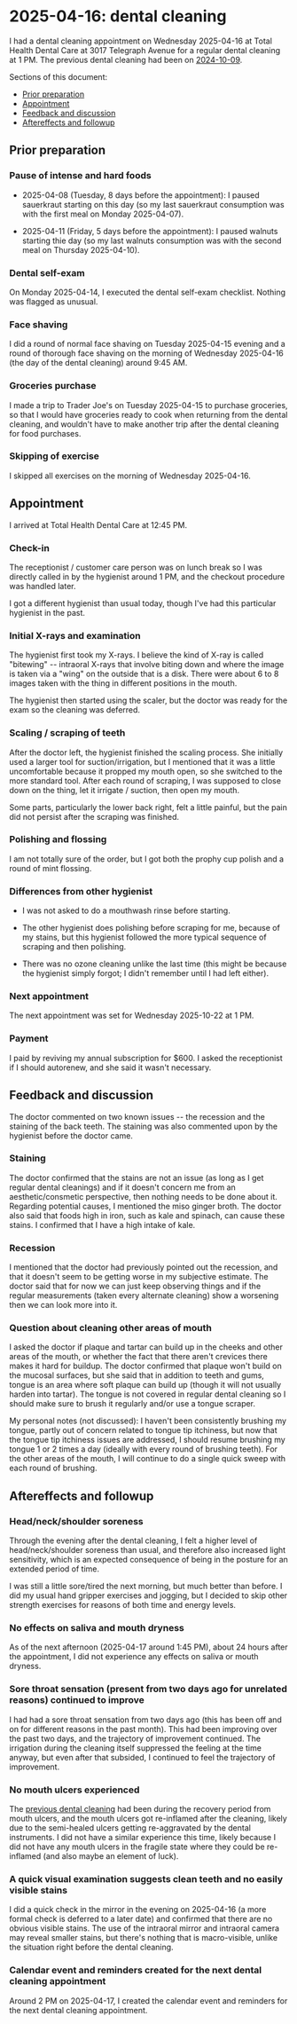 # 2025-04-16: dental cleaning

I had a dental cleaning appointment on Wednesday 2025-04-16 at Total
Health Dental Care at 3017 Telegraph Avenue for a regular dental
cleaning at 1 PM. The previous dental cleaning had been on
[2024-10-09](../2024/2024-10-09-dental-cleaning.md).

Sections of this document:

* [Prior preparation](#prior-preparation)
* [Appointment](#appointment)
* [Feedback and discussion](#feedback-and-discussion)
* [Aftereffects and followup](#aftereffects-and-followup)

## Prior preparation

### Pause of intense and hard foods

* 2025-04-08 (Tuesday, 8 days before the appointment): I paused
  sauerkraut starting on this day (so my last sauerkraut consumption
  was with the first meal on Monday 2025-04-07).

* 2025-04-11 (Friday, 5 days before the appointment): I paused walnuts
  starting thie day (so my last walnuts consumption was with the
  second meal on Thursday 2025-04-10).

### Dental self-exam

On Monday 2025-04-14, I executed the dental self-exam
checklist. Nothing was flagged as unusual.

### Face shaving

I did a round of normal face shaving on Tuesday 2025-04-15 evening and
a round of thorough face shaving on the morning of Wednesday
2025-04-16 (the day of the dental cleaning) around 9:45 AM.

### Groceries purchase

I made a trip to Trader Joe's on Tuesday 2025-04-15 to purchase
groceries, so that I would have groceries ready to cook when returning
from the dental cleaning, and wouldn't have to make another trip after
the dental cleaning for food purchases.

### Skipping of exercise

I skipped all exercises on the morning of Wednesday 2025-04-16.

## Appointment

I arrived at Total Health Dental Care at 12:45 PM.

### Check-in

The receptionist / customer care person was on lunch break so I was
directly called in by the hygienist around 1 PM, and the checkout
procedure was handled later.

I got a different hygienist than usual today, though I've had this
particular hygienist in the past.

### Initial X-rays and examination

The hygienist first took my X-rays. I believe the kind of X-ray is
called "bitewing" -- intraoral X-rays that involve biting down and
where the image is taken via a "wing" on the outside that is a
disk. There were about 6 to 8 images taken with the thing in different
positions in the mouth.

The hygienist then started using the scaler, but the doctor was ready
for the exam so the cleaning was deferred.

### Scaling / scraping of teeth

After the doctor left, the hygienist finished the scaling process. She
initially used a larger tool for suction/irrigation, but I mentioned
that it was a little uncomfortable because it propped my mouth open,
so she switched to the more standard tool. After each round of
scraping, I was supposed to close down on the thing, let it irrigate /
suction, then open my mouth.

Some parts, particularly the lower back right, felt a little painful,
but the pain did not persist after the scraping was finished.

### Polishing and flossing

I am not totally sure of the order, but I got both the prophy cup
polish and a round of mint flossing.

### Differences from other hygienist

* I was not asked to do a mouthwash rinse before starting.

* The other hygienist does polishing before scraping for me, because
  of my stains, but this hygienist followed the more typical sequence
  of scraping and then polishing.

* There was no ozone cleaning unlike the last time (this might be
  because the hygienist simply forgot; I didn't remember until I had
  left either).

### Next appointment

The next appointment was set for Wednesday 2025-10-22 at 1 PM.

### Payment

I paid by reviving my annual subscription for $600. I asked the
receptionist if I should autorenew, and she said it wasn't necessary.

## Feedback and discussion

The doctor commented on two known issues -- the recession and the
staining of the back teeth. The staining was also commented upon by
the hygienist before the doctor came.

### Staining

The doctor confirmed that the stains are not an issue (as long as I
get regular dental cleanings) and if it doesn't concern me from an
aesthetic/consmetic perspective, then nothing needs to be done about
it. Regarding potential causes, I mentioned the miso ginger broth. The
doctor also said that foods high in iron, such as kale and spinach,
can cause these stains. I confirmed that I have a high intake of kale.

### Recession

I mentioned that the doctor had previously pointed out the recession,
and that it doesn't seem to be getting worse in my subjective
estimate. The doctor said that for now we can just keep observing
things and if the regular measurements (taken every alternate
cleaning) show a worsening then we can look more into it.

### Question about cleaning other areas of mouth

I asked the doctor if plaque and tartar can build up in the cheeks and
other areas of the mouth, or whether the fact that there aren't
crevices there makes it hard for buildup. The doctor confirmed that
plaque won't build on the mucosal surfaces, but she said that in
addition to teeth and gums, tongue is an area where soft plaque can
build up (though it will not usually harden into tartar). The tongue
is not covered in regular dental cleaning so I should make sure to
brush it regularly and/or use a tongue scraper.

My personal notes (not discussed): I haven't been consistently
brushing my tongue, partly out of concern related to tongue tip
itchiness, but now that the tongue tip itchiness issues are addressed,
I should resume brushing my tongue 1 or 2 times a day (ideally with
every round of brushing teeth). For the other areas of the mouth, I
will continue to do a single quick sweep with each round of brushing.

## Aftereffects and followup

### Head/neck/shoulder soreness

Through the evening after the dental cleaning, I felt a higher level
of head/neck/shoulder soreness than usual, and therefore also
increased light sensitivity, which is an expected consequence of being
in the posture for an extended period of time.

I was still a little sore/tired the next morning, but much better than
before. I did my usual hand gripper exercises and jogging, but I
decided to skip other strength exercises for reasons of both time and
energy levels.

### No effects on saliva and mouth dryness

As of the next afternoon (2025-04-17 around 1:45 PM), about 24 hours
after the appointment, I did not experience any effects on saliva or
mouth dryness.

### Sore throat sensation (present from two days ago for unrelated reasons) continued to improve

I had had a sore throat sensation from two days ago (this has been off
and on for different reasons in the past month). This had been
improving over the past two days, and the trajectory of improvement
continued. The irrigation during the cleaning itself suppressed the
feeling at the time anyway, but even after that subsided, I continued
to feel the trajectory of improvement.

### No mouth ulcers experienced

The [previous dental cleaning](../2024/2024-10-09-dental-cleaning.md)
had been during the recovery period from mouth ulcers, and the mouth
ulcers got re-inflamed after the cleaning, likely due to the
semi-healed ulcers getting re-aggravated by the dental instruments. I
did not have a similar experience this time, likely because I did not
have any mouth ulcers in the fragile state where they could be
re-inflamed (and also maybe an element of luck).

### A quick visual examination suggests clean teeth and no easily visible stains

I did a quick check in the mirror in the evening on 2025-04-16 (a more
formal check is deferred to a later date) and confirmed that there are
no obvious visible stains. The use of the intraoral mirror and
intraoral camera may reveal smaller stains, but there's nothing that
is macro-visible, unlike the situation right before the dental
cleaning.

### Calendar event and reminders created for the next dental cleaning appointment

Around 2 PM on 2025-04-17, I created the calendar event and reminders
for the next dental cleaning appointment.
